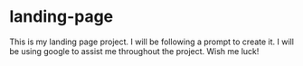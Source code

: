 # landing-page
This is my landing page project. I will be following a prompt to create it.
I will be using google to assist me throughout the project.
Wish me luck!